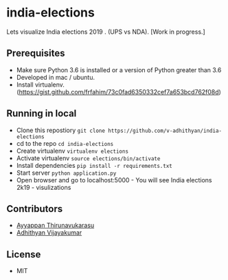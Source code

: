 # india-elections
  Lets visualize India elections 2019 . (UPS vs NDA). [Work in progress.]
## Prerequisites
  - Make sure Python 3.6 is installed or a version of Python greater than 3.6
  - Developed in mac / ubuntu.
  - Install virtualenv.  (https://gist.github.com/frfahim/73c0fad6350332cef7a653bcd762f08d)
  
## Running in local
  - Clone this repostiory ```git clone https://github.com/v-adhithyan/india-elections```
  - cd to the repo ```cd india-elections```
  - Create virtualenv ```virtualenv elections```
  - Activate virtualenv ```source elections/bin/activate```
  - Install dependencies ```pip install -r requirements.txt```
  - Start server ```python application.py```
  - Open browser and go to localhost:5000 - You will see India elections 2k19 - visulizations
  
## Contributors
  - [Ayyappan Thirunavukarasu](https://github.com/ayps)
  - [Adhithyan Vijayakumar](https://github.com/v-adhithyan)

## License
 - MIT

